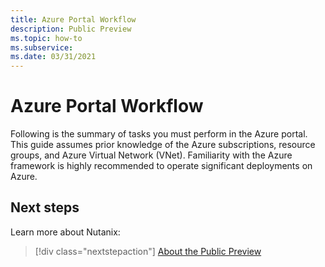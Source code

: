 ```yaml
---
title: Azure Portal Workflow
description: Public Preview
ms.topic: how-to
ms.subservice: 
ms.date: 03/31/2021
---
```


# Azure Portal Workflow

Following is the summary of tasks you must perform in the Azure portal.
This guide assumes prior knowledge of the Azure subscriptions, resource groups, and Azure 
Virtual Network (VNet). Familiarity with the Azure framework is highly recommended to operate 
significant deployments on Azure.

## Next steps

Learn more about Nutanix:

> [!div class="nextstepaction"]
> [About the Public Preview](about-the-public-preview.md)
